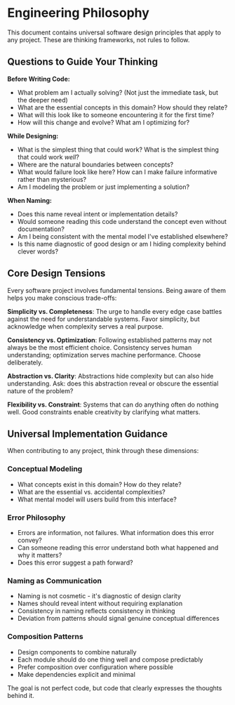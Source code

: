 # Engineering Philosophy

This document contains universal software design principles that apply to any project. These are thinking frameworks, not rules to follow.

## Questions to Guide Your Thinking

**Before Writing Code:**

- What problem am I actually solving? (Not just the immediate task, but the deeper need)
- What are the essential concepts in this domain? How should they relate?
- What will this look like to someone encountering it for the first time?
- How will this change and evolve? What am I optimizing for?

**While Designing:**

- What is the simplest thing that could work? What is the simplest thing that could work *well*?
- Where are the natural boundaries between concepts?
- What would failure look like here? How can I make failure informative rather than mysterious?
- Am I modeling the problem or just implementing a solution?

**When Naming:**

- Does this name reveal intent or implementation details?
- Would someone reading this code understand the concept even without documentation?
- Am I being consistent with the mental model I've established elsewhere?
- Is this name diagnostic of good design or am I hiding complexity behind clever words?

## Core Design Tensions

Every software project involves fundamental tensions. Being aware of them helps you make conscious trade-offs:

**Simplicity vs. Completeness**: The urge to handle every edge case battles against the need for understandable systems. Favor simplicity, but acknowledge when complexity serves a real purpose.

**Consistency vs. Optimization**: Following established patterns may not always be the most efficient choice. Consistency serves human understanding; optimization serves machine performance. Choose deliberately.

**Abstraction vs. Clarity**: Abstractions hide complexity but can also hide understanding. Ask: does this abstraction reveal or obscure the essential nature of the problem?

**Flexibility vs. Constraint**: Systems that can do anything often do nothing well. Good constraints enable creativity by clarifying what matters.

## Universal Implementation Guidance

When contributing to any project, think through these dimensions:

### Conceptual Modeling

- What concepts exist in this domain? How do they relate?
- What are the essential vs. accidental complexities?
- What mental model will users build from this interface?

### Error Philosophy

- Errors are information, not failures. What information does this error convey?
- Can someone reading this error understand both what happened and why it matters?
- Does this error suggest a path forward?

### Naming as Communication

- Naming is not cosmetic - it's diagnostic of design clarity
- Names should reveal intent without requiring explanation
- Consistency in naming reflects consistency in thinking
- Deviation from patterns should signal genuine conceptual differences

### Composition Patterns

- Design components to combine naturally
- Each module should do one thing well and compose predictably
- Prefer composition over configuration where possible
- Make dependencies explicit and minimal

The goal is not perfect code, but code that clearly expresses the thoughts behind it.
